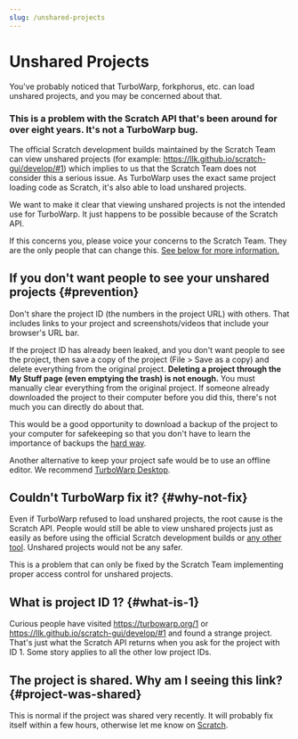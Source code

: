 ```yaml
---
slug: /unshared-projects
---
```


# Unshared Projects

You've probably noticed that TurboWarp, forkphorus, etc. can load unshared projects, and you may be concerned about that.

<!-- Reference for "eight years" is https://github.com/scratchblocks/scratchblocks/issues/1 -->
<h3>This is a problem with the Scratch API that's been around for over eight years. It's not a TurboWarp bug.</h3>

The official Scratch development builds maintained by the Scratch Team can view unshared projects (for example: https://llk.github.io/scratch-gui/develop/#1) which implies to us that the Scratch Team does not consider this a serious issue. As TurboWarp uses the exact same project loading code as Scratch, it's also able to load unshared projects.

We want to make it clear that viewing unshared projects is not the intended use for TurboWarp. It just happens to be possible because of the Scratch API.

If this concerns you, please voice your concerns to the Scratch Team. They are the only people that can change this. [See below for more information.](#why-not-fix)

## If you don't want people to see your unshared projects {#prevention}

Don't share the project ID (the numbers in the project URL) with others. That includes links to your project and screenshots/videos that include your browser's URL bar.

If the project ID has already been leaked, and you don't want people to see the project, then save a copy of the project (File > Save as a copy) and delete everything from the original project. **Deleting a project through the My Stuff page (even emptying the trash) is not enough.** You must manually clear everything from the original project. If someone already downloaded the project to their computer before you did this, there's not much you can directly do about that.

This would be a good opportunity to download a backup of the project to your computer for safekeeping so that you don't have to learn the importance of backups the [hard way](https://ocular.jeffalo.net/search?q=project%20disappeared&sort=relevance).

Another alternative to keep your project safe would be to use an offline editor. We recommend [TurboWarp Desktop](https://desktop.turbowarp.org/).

## Couldn't TurboWarp fix it? {#why-not-fix}

Even if TurboWarp refused to load unshared projects, the root cause is the Scratch API. People would still be able to view unshared projects just as easily as before using the official Scratch development builds or [any other tool](https://www.google.com/search?hl=en&q=unshared%20project%20viewer%20scratch). Unshared projects would not be any safer.

This is a problem that can only be fixed by the Scratch Team implementing proper access control for unshared projects.

## What is project ID 1? {#what-is-1}

Curious people have visited https://turbowarp.org/1 or https://llk.github.io/scratch-gui/develop/#1 and found a strange project. That's just what the Scratch API returns when you ask for the project with ID 1. Some story applies to all the other low project IDs.

## The project is shared. Why am I seeing this link? {#project-was-shared}

This is normal if the project was shared very recently. It will probably fix itself within a few hours, otherwise let me know on [Scratch](https://scratch.mit.edu/users/GarboMuffin/#comments).
